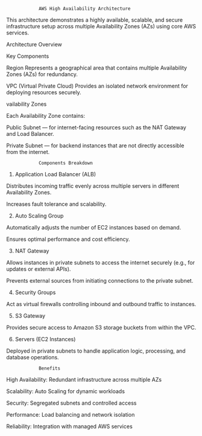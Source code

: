                 AWS High Availability Architecture

This architecture demonstrates a highly available, scalable, and secure infrastructure setup across multiple Availability Zones (AZs) using core AWS services.



Architecture Overview

Key Components 

Region
Represents a geographical area that contains multiple Availability Zones (AZs) for redundancy.

VPC (Virtual Private Cloud)
Provides an isolated network environment for deploying resources securely.


vailability Zones

Each Availability Zone contains:

Public Subnet — for internet-facing resources such as the NAT Gateway and Load Balancer.

Private Subnet — for backend instances that are not directly accessible from the internet.

                Components Breakdown

1. Application Load Balancer (ALB)

Distributes incoming traffic evenly across multiple servers in different Availability Zones.

Increases fault tolerance and scalability.

2. Auto Scaling Group

Automatically adjusts the number of EC2 instances based on demand.

Ensures optimal performance and cost efficiency.

3. NAT Gateway

Allows instances in private subnets to access the internet securely (e.g., for updates or external APIs).

Prevents external sources from initiating connections to the private subnet.

4. Security Groups

Act as virtual firewalls controlling inbound and outbound traffic to instances.

5. S3 Gateway

Provides secure access to Amazon S3 storage buckets from within the VPC.

6. Servers (EC2 Instances)

Deployed in private subnets to handle application logic, processing, and database operations.


                Benefits

High Availability: Redundant infrastructure across multiple AZs

Scalability: Auto Scaling for dynamic workloads

Security: Segregated subnets and controlled access

Performance: Load balancing and network isolation

Reliability: Integration with managed AWS services